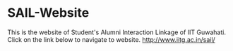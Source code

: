 # SAIL-Website

This is the website of Student's Alumni Interaction Linkage of IIT Guwahati.
Click on the link below to navigate to website. 
http://www.iitg.ac.in/sail/
